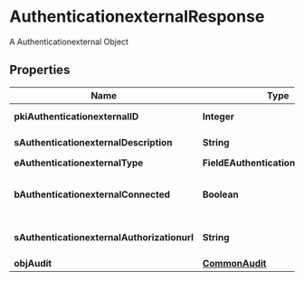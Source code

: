 

# AuthenticationexternalResponse

A Authenticationexternal Object

## Properties

| Name | Type | Description | Notes |
|------------ | ------------- | ------------- | -------------|
|**pkiAuthenticationexternalID** | **Integer** | The unique ID of the Authenticationexternal |  |
|**sAuthenticationexternalDescription** | **String** | The description of the Authenticationexternal |  |
|**eAuthenticationexternalType** | **FieldEAuthenticationexternalType** |  |  |
|**bAuthenticationexternalConnected** | **Boolean** | Whether the Authenticationexternal has been connected or not |  [optional] |
|**sAuthenticationexternalAuthorizationurl** | **String** | The url to authorize the Authenticationexternal |  [optional] |
|**objAudit** | [**CommonAudit**](CommonAudit.md) |  |  |



